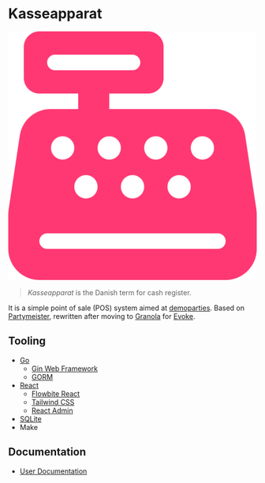 # Kasseapparat

![Kasseapparat Logo](doc/kasseapparat.svg)

> _Kasseapparat_ is the Danish term for cash register.

It is a simple point of sale (POS) system aimed at [demoparties](https://en.wikipedia.org/wiki/Demoscene#Parties). Based on [Partymeister](https://github.com/partymeister), rewritten after moving to [Granola](https://gitlab.com/granola-compo/granola) for [Evoke](https://www.evoke.eu/).

## Tooling

- [Go](https://go.dev)
  - [Gin Web Framework](https://gin-gonic.com)
  - [GORM](https://gorm.io)
- [React](https://react.dev)
  - [Flowbite React](https://flowbite-react.com)
  - [Tailwind CSS](https://tailwindcss.com)
  - [React Admin](https://marmelab.com/react-admin/)
- [SQLite](https://www.sqlite.org)
- Make

## Documentation

- [User Documentation](doc/manual.md)